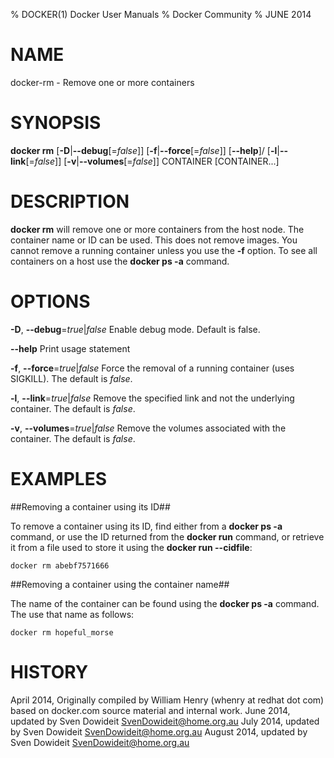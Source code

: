 % DOCKER(1) Docker User Manuals
% Docker Community
% JUNE 2014
# NAME
docker-rm - Remove one or more containers

# SYNOPSIS
**docker rm**
[**-D**|**--debug**[=*false*]]
[**-f**|**--force**[=*false*]]
[**--help**]/
[**-l**|**--link**[=*false*]]
[**-v**|**--volumes**[=*false*]]
CONTAINER [CONTAINER...]

# DESCRIPTION

**docker rm** will remove one or more containers from the host node. The
container name or ID can be used. This does not remove images. You cannot
remove a running container unless you use the **-f** option. To see all
containers on a host use the **docker ps -a** command.

# OPTIONS
**-D**, **--debug**=*true*|*false*
   Enable debug mode. Default is false.

**--help**
   Print usage statement

**-f**, **--force**=*true*|*false*
   Force the removal of a running container (uses SIGKILL). The default is *false*.

**-l**, **--link**=*true*|*false*
   Remove the specified link and not the underlying container. The default is *false*.

**-v**, **--volumes**=*true*|*false*
   Remove the volumes associated with the container. The default is *false*.

# EXAMPLES

##Removing a container using its ID##

To remove a container using its ID, find either from a **docker ps -a**
command, or use the ID returned from the **docker run** command, or retrieve
it from a file used to store it using the **docker run --cidfile**:

    docker rm abebf7571666

##Removing a container using the container name##

The name of the container can be found using the **docker ps -a**
command. The use that name as follows:

    docker rm hopeful_morse

# HISTORY
April 2014, Originally compiled by William Henry (whenry at redhat dot com)
based on docker.com source material and internal work.
June 2014, updated by Sven Dowideit <SvenDowideit@home.org.au>
July 2014, updated by Sven Dowideit <SvenDowideit@home.org.au>
August 2014, updated by Sven Dowideit <SvenDowideit@home.org.au>
